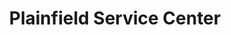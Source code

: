 ---
title: "Plainfield Service Center"
url: /plainfield/plainfield-service-center/
shop: car repair
---